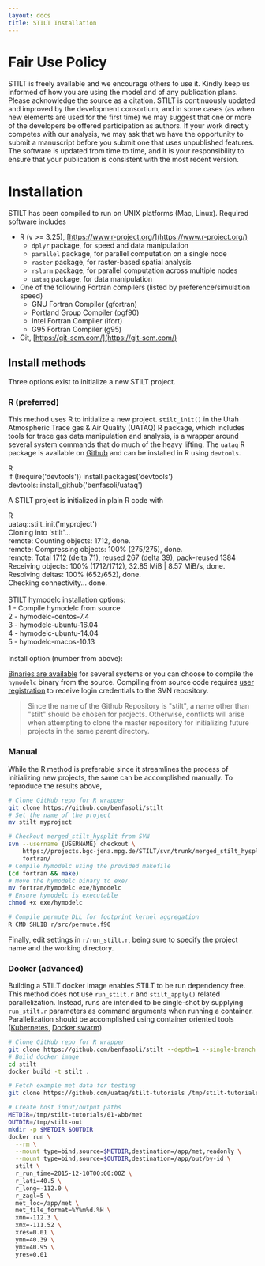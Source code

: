 ```yaml
---
layout: docs
title: STILT Installation
---
```


# Fair Use Policy

STILT is freely available and we encourage others to use it. Kindly keep us informed of how you are using the model and of any publication plans. Please acknowledge the source as a citation. STILT is continuously updated and improved by the development consortium, and in some cases \(as when new elements are used for the first time\) we may suggest that one or more of the developers be offered participation as authors. If your work directly competes with our analysis, we may ask that we have the opportunity to submit a manuscript before you submit one that uses unpublished features. The software is updated from time to time, and it is your responsibility to ensure that your publication is consistent with the most recent version.

# Installation

STILT has been compiled to run on UNIX platforms \(Mac, Linux\). Required software includes

* R \(v &gt;= 3.25\), [https://www.r-project.org/](https://www.r-project.org/)
  * `dplyr` package, for speed and data manipulation
  * `parallel` package, for parallel computation on a single node
  * `raster` package, for raster-based spatial analysis
  * `rslurm` package, for parallel computation across multiple nodes
  * `uataq` package, for data manipulation
* One of the following Fortran compilers (listed by preference/simulation speed)
  * GNU Fortran Compiler \(gfortran\)
  * Portland Group Compiler \(pgf90\)
  * Intel Fortran Compiler \(ifort\)
  * G95 Fortran Compiler \(g95\)
* Git, [https://git-scm.com/](https://git-scm.com/)

## Install methods

Three options exist to initialize a new STILT project.

### R \(preferred\)

This method uses R to initialize a new project. `stilt_init()` in the Utah Atmospheric Trace gas & Air Quality \(UATAQ\) R package, which includes tools for trace gas data manipulation and analysis, is a wrapper around several system commands that do much of the heavy lifting. The `uataq` R package is available on [Github](https://github.com/benfasoli/uataq/) and can be installed in R using `devtools`.

<div class="terminal">
  <div class="terminal-osx-button"></div>
  <div class="terminal-osx-button"></div>
  <div class="terminal-osx-button"></div>
  <div class="terminal-lang">R</div>
  <div class="terminal-command">
    if (!require('devtools')) install.packages('devtools')
  </div>
  <div class="terminal-command">
    devtools::install_github('benfasoli/uataq')
  </div>
</div>


A STILT project is initialized in plain R code with

<div class="terminal">
  <div class="terminal-osx-button"></div>
  <div class="terminal-osx-button"></div>
  <div class="terminal-osx-button"></div>
  <div class="terminal-lang">R</div>
  <div class="terminal-command">
    uataq::stilt_init('myproject')
  </div>
  <div class="terminal-return">
    Cloning into 'stilt'...<br>
    remote: Counting objects: 1712, done.<br>
    remote: Compressing objects: 100% (275/275), done.<br>
    remote: Total 1712 (delta 71), reused 267 (delta 39), pack-reused 1384<br>
    Receiving objects: 100% (1712/1712), 32.85 MiB | 8.57 MiB/s, done.<br>
    Resolving deltas: 100% (652/652), done.<br>
    Checking connectivity... done.<br>
    <br>
    STILT hymodelc installation options:<br>
    1 - Compile hymodelc from source<br>
    2 - hymodelc-centos-7.4<br>
    3 - hymodelc-ubuntu-16.04<br>
    4 - hymodelc-ubuntu-14.04<br>
    5 - hymodelc-macos-10.13<br>
    <br>
    Install option (number from above):
  </div>
</div>

[Binaries are available](https://github.com/uataq/stilt/releases) for several systems or you can choose to compile the `hymodelc` binary from the source. Compiling from source code requires [user registration](https://mail.bgc-jena.mpg.de/mailman/listinfo/stilt_user) to receive login credentials to the SVN repository.

> Since the name of the Github Repository is "stilt", a name other than "stilt" should be chosen for projects. Otherwise, conflicts will arise when attempting to clone the master repository for initializing future projects in the same parent directory.

### Manual

While the R method is preferable since it streamlines the process of initializing new projects, the same can be accomplished manually. To reproduce the results above,

```bash
# Clone GitHub repo for R wrapper
git clone https://github.com/benfasoli/stilt
# Set the name of the project
mv stilt myproject

# Checkout merged_stilt_hysplit from SVN
svn --username {USERNAME} checkout \
    https://projects.bgc-jena.mpg.de/STILT/svn/trunk/merged_stilt_hysplit/ \
    fortran/
# Compile hymodelc using the provided makefile
(cd fortran && make)
# Move the hymodelc binary to exe/
mv fortran/hymodelc exe/hymodelc
# Ensure hymodelc is executable
chmod +x exe/hymodelc

# Compile permute DLL for footprint kernel aggregation
R CMD SHLIB r/src/permute.f90
```

Finally, edit settings in `r/run_stilt.r`, being sure to specify the project name and the working directory.


### Docker \(advanced\)

Building a STILT docker image enables STILT to be run dependency free. This method does not use `run_stilt.r` and `stilt_apply()` related parallelization. Instead, runs are intended to be single-shot by supplying `run_stilt.r` parameters as command arguments when running a container. Parallelization should be accomplished using container oriented tools ([Kubernetes](https://kubernetes.io/), [Docker swarm](https://docs.docker.com/engine/swarm/)).

```bash
# Clone GitHub repo for R wrapper
git clone https://github.com/benfasoli/stilt --depth=1 --single-branch
# Build docker image
cd stilt
docker build -t stilt .

# Fetch example met data for testing
git clone https://github.com/uataq/stilt-tutorials /tmp/stilt-tutorials

# Create host input/output paths
METDIR=/tmp/stilt-tutorials/01-wbb/met
OUTDIR=/tmp/stilt-out
mkdir -p $METDIR $OUTDIR
docker run \
  --rm \
  --mount type=bind,source=$METDIR,destination=/app/met,readonly \
  --mount type=bind,source=$OUTDIR,destination=/app/out/by-id \
  stilt \
  r_run_time=2015-12-10T00:00:00Z \
  r_lati=40.5 \
  r_long=-112.0 \
  r_zagl=5 \
  met_loc=/app/met \
  met_file_format=%Y%m%d.%H \
  xmn=-112.3 \
  xmx=-111.52 \
  xres=0.01 \
  ymn=40.39 \
  ymx=40.95 \
  yres=0.01
```
